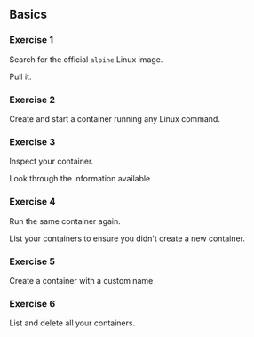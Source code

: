 ## Basics

### Exercise 1

Search for the official `alpine` Linux image.

Pull it.

### Exercise 2

Create and start a container running any Linux command.

### Exercise 3

Inspect your container.

Look through the information available

### Exercise 4

Run the same container again.

List your containers to ensure you didn't create a new container.

### Exercise 5

Create a container with a custom name

### Exercise 6

List and delete all your containers.
